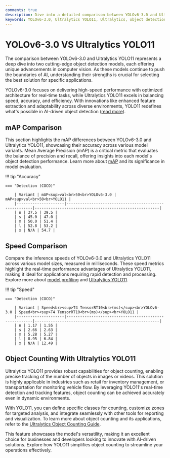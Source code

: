 ```yaml
---
comments: true
description: Dive into a detailed comparison between YOLOv6-3.0 and Ultralytics YOLO11 to explore their advancements in object detection, real-time AI applications, and performance on edge AI and computer vision tasks. Discover which model excels in accuracy, speed, and efficiency for your use case.  
keywords: YOLOv6-3.0, Ultralytics YOLO11, Ultralytics, object detection, real-time AI, edge AI, computer vision, model comparison
---
```


# YOLOv6-3.0 VS Ultralytics YOLO11

The comparison between YOLOv6-3.0 and Ultralytics YOLO11 represents a deep dive into two cutting-edge object detection models, each offering unique advancements in computer vision. As these models continue to push the boundaries of AI, understanding their strengths is crucial for selecting the best solution for specific applications.

YOLOv6-3.0 focuses on delivering high-speed performance with optimized architecture for real-time tasks, while Ultralytics YOLO11 excels in balancing speed, accuracy, and efficiency. With innovations like enhanced feature extraction and adaptability across diverse environments, YOLO11 redefines what's possible in AI-driven object detection ([read more](https://www.ultralytics.com/blog/ultralytics-yolo11-has-arrived-redefine-whats-possible-in-ai)).


## mAP Comparison

This section highlights the mAP differences between YOLOv6-3.0 and Ultralytics YOLO11, showcasing their accuracy across various model variants. Mean Average Precision (mAP) is a critical metric that evaluates the balance of precision and recall, offering insights into each model's object detection performance. Learn more about [mAP](https://www.ultralytics.com/glossary/mean-average-precision-map) and its significance in model evaluation.


!!! tip "Accuracy"

	=== "Detection (COCO)"

		| Variant | mAP<sup>val<br>50<br>YOLOv6-3.0 | mAP<sup>val<br>50<br>YOLO11 |
		|---------------------|-------------------------------------------------------|-------------------------------------------------------|
		| n | 37.5 | 39.5 |
		| s | 45.0 | 47.0 |
		| m | 50.0 | 51.4 |
		| l | 52.8 | 53.2 |
		| x | N/A | 54.7 |
		

## Speed Comparison

Compare the inference speeds of YOLOv6-3.0 and Ultralytics YOLO11 across various model sizes, measured in milliseconds. These speed metrics highlight the real-time performance advantages of Ultralytics YOLO11, making it ideal for applications requiring rapid detection and processing. Explore more about [model profiling](https://docs.ultralytics.com/reference/utils/benchmarks/) and [Ultralytics YOLO11](https://www.ultralytics.com/blog/ultralytics-yolo11-has-arrived-redefine-whats-possible-in-ai).


!!! tip "Speed"

	=== "Detection (COCO)"

		| Variant | Speed<br><sup>T4 TensorRT10<br>(ms)</sup><br>YOLOv6-3.0 | Speed<br><sup>T4 TensorRT10<br>(ms)</sup><br>YOLO11 |
		|---------------------|-------------------------------------------------------|-------------------------------------------------------|
		| n | 1.17 | 1.55 |
		| s | 2.66 | 2.63 |
		| m | 5.28 | 5.27 |
		| l | 8.95 | 6.84 |
		| x | N/A | 12.49 |

## Object Counting With Ultralytics YOLO11

Ultralytics YOLO11 provides robust capabilities for object counting, enabling precise tracking of the number of objects in images or videos. This solution is highly applicable in industries such as retail for inventory management, or transportation for monitoring vehicle flow. By leveraging YOLO11's real-time detection and tracking features, object counting can be achieved accurately even in dynamic environments.

With YOLO11, you can define specific classes for counting, customize zones for targeted analysis, and integrate seamlessly with other tools for reporting and visualization. To learn more about object counting and its applications, refer to the [Ultralytics Object Counting Guide](https://docs.ultralytics.com/guides/object-counting/). 

This feature showcases the model's versatility, making it an excellent choice for businesses and developers looking to innovate with AI-driven solutions. Explore how YOLO11 simplifies object counting to streamline your operations effectively.
